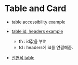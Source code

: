# Table and Card

- [table accessibility example](https://www.w3.org/WAI/tutorials/tables/)

- [table id, headers example](https://www.w3.org/WAI/tutorials/tables/multi-level/#table-with-multiple-column-headers-in-each-column)

  - th : id값을 부여
  - td : headers에 id를 연결해줌.

- [신현석 table](https://hyeonseok.com/blog/729)
